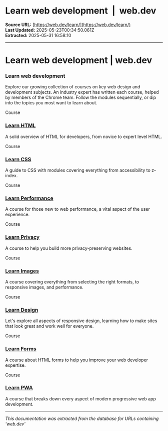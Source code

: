 # Learn web development  |  web.dev

**Source URL:** [https://web.dev/learn/](https://web.dev/learn/)  
**Last Updated:** 2025-05-23T00:34:50.061Z  
**Extracted:** 2025-05-31 16:58:10

---

# Learn web development | web.dev

### Learn web development

Explore our growing collection of courses on key web design and development subjects. An industry expert has written each course, helped by members of the Chrome team. Follow the modules sequentially, or dip into the topics you most want to learn about.

Course

### [Learn HTML](https://web.dev/learn/html)

A solid overview of HTML for developers, from novice to expert level HTML.

Course

### [Learn CSS](https://web.dev/learn/css)

A guide to CSS with modules covering everything from accessibility to z-index.

Course

### [Learn Performance](https://web.dev/learn/performance)

A course for those new to web performance, a vital aspect of the user experience.

Course

### [Learn Privacy](https://web.dev/learn/privacy)

A course to help you build more privacy-preserving websites.

Course

### [Learn Images](https://web.dev/learn/images)

A course covering everything from selecting the right formats, to responsive images, and performance.

Course

### [Learn Design](https://web.dev/learn/design)

Let's explore all aspects of responsive design, learning how to make sites that look great and work well for everyone.

Course

### [Learn Forms](https://web.dev/learn/forms)

A course about HTML forms to help you improve your web developer expertise.

Course

### [Learn PWA](https://web.dev/learn/pwa)

A course that breaks down every aspect of modern progressive web app development.

---

*This documentation was extracted from the database for URLs containing 'web.dev'*
